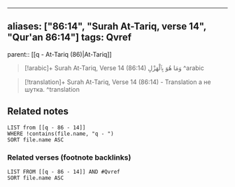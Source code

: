 
---
aliases: ["86:14", "Surah At-Tariq, verse 14", "Qur'an 86:14"]
tags: Qvref
---

parent:: [[q - At-Tariq (86)|At-Tariq]]

> [!arabic]+ Surah At-Tariq, Verse 14 (86:14)
> <span class="quran-arabic">وَمَا هُوَ بِٱلْهَزْلِ</span>
^arabic

> [!translation]+ Surah At-Tariq, Verse 14 (86:14) - Translation
> а не шутка.
^translation



## Related notes
```dataview
LIST from [[q - 86 - 14]]
WHERE !contains(file.name, "q - ")
SORT file.name ASC
```

### Related verses (footnote backlinks)
```dataview
LIST FROM [[q - 86 - 14]] AND #Qvref
SORT file.name ASC
```

